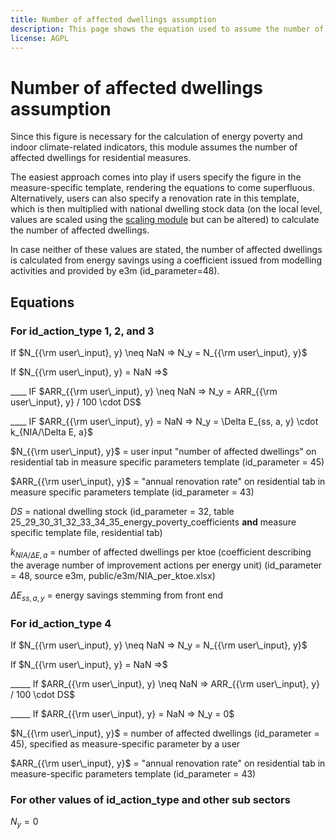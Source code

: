 ```yaml
---
title: Number of affected dwellings assumption
description: This page shows the equation used to assume the number of affected buildings for residential sector measures.
license: AGPL
---
```


<!--
© 2024 Fraunhofer-Gesellschaft e.V., München

SPDX-License-Identifier: AGPL-3.0-or-later
-->

Number of affected dwellings assumption
===

Since this figure is necessary for the calculation of energy poverty and indoor climate-related indicators, this
module assumes the number of affected dwellings for residential measures.

The easiest approach comes into play if users specify the figure in the measure-specific template, rendering the
equations to come superfluous. Alternatively, users can also specify a renovation rate in this template, which is
then multiplied with national dwelling stock data (on the local level, values are scaled using the [scaling module](./local_scaling.md)
but can be altered) to calculate the number of affected dwellings. 

In case neither of these values are stated, the number of affected dwellings is calculated from energy savings 
using a coefficient issued from modelling activities and provided by e3m (id_parameter=48).

Equations
-

### For id_action_type 1, 2, and 3
<a name = "Determination of N for id_action_type 1, 2, and 3"></a>

If $N_{{\rm user\_input}, y} \neq NaN => N_y = N_{{\rm user\_input}, y}$

If $N_{{\rm user\_input}, y} = NaN =>$ 

____ IF $ARR_{{\rm user\_input}, y} \neq NaN => N_y = ARR_{{\rm user\_input}, y} / 100 \cdot DS$

____ IF $ARR_{{\rm user\_input}, y} = NaN => N_y = \Delta E_{ss, a, y} \cdot k_{NIA/\Delta E, a}$

$N_{{\rm user\_input}, y}$ = user input "number of affected dwellings" on residential tab in measure specific parameters template (id_parameter = 45)

$ARR_{{\rm user\_input}, y}$ = "annual renovation rate" on residential tab in measure specific parameters template (id_parameter = 43)

$DS$ = national dwelling stock (id_parameter = 32, table 25_29_30_31_32_33_34_35_energy_poverty_coefficients **and** measure specific template file, residential tab)

$k_{NIA/\Delta E, a}$ = number of affected dwellings per ktoe (coefficient describing the average number of improvement actions per energy unit) (id_parameter = 48, source e3m, public/e3m/NIA_per_ktoe.xlsx)

$\Delta E_{ss, a, y}$ = energy savings stemming from front end

### For id_action_type 4

If $N_{{\rm user\_input}, y} \neq NaN => N_y = N_{{\rm user\_input}, y}$

If $N_{{\rm user\_input}, y} = NaN =>$ 

_____ If $ARR_{{\rm user\_input}, y} \neq NaN => ARR_{{\rm user\_input}, y} / 100 \cdot DS$

_____ If $ARR_{{\rm user\_input}, y} = NaN => N_y = 0$

$N_{{\rm user\_input}, y}$ = number of affected dwellings (id_parameter = 45), specified as measure-specific parameter by a user

$ARR_{{\rm user\_input}, y}$ = "annual renovation rate" on residential tab in measure-specific parameters template (id_parameter = 43)

### For other values of id_action_type and other sub sectors

$N_y = 0$
